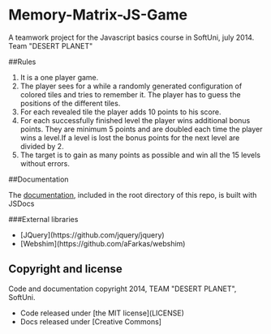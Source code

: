 Memory-Matrix-JS-Game
=====================

A teamwork project for the Javascript basics course in SoftUni, july 2014.<br />
Team "DESERT PLANET"

##Rules

1. It is a one player game.
2. The player sees for a while a randomly generated configuration of colored tiles and tries to remember it. The player has to guess the positions of the different tiles.
3. For each revealed tile the player adds 10 points to his score.
4. For each successfully finished level the player wins additional bonus points. They are minimum 5 points and are doubled each time the player wins a level.If a level is lost the bonus points for the next level are divided by 2.
5. The target is to gain as many points as possible and win all the 15 levels without errors.

##Documentation

The [documentation](./docs/global.html), included in the root directory of this repo, is built with JSDocs

###External libraries

<ul>
<li>[JQuery](https://github.com/jquery/jquery)</li>
<li>[Webshim](https://github.com/aFarkas/webshim)</li>
</ul>

<h2> Copyright and license</h2>

<p>Code and documentation copyright 2014, TEAM "DESERT PLANET", SoftUni.</p>
<ul>
<li>Code released under [the MIT license](LICENSE)</li>
<li>Docs released under [Creative Commons]</li>
</ul>